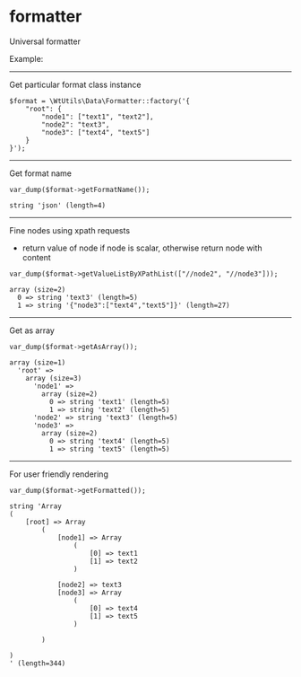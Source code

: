 # formatter
Universal formatter

Example:

------------------------------------------------------------
Get particular format class instance

```
$format = \WtUtils\Data\Formatter::factory('{
	"root": {
		"node1": ["text1", "text2"],
		"node2": "text3",
		"node3": ["text4", "text5"]
	}
}');
```

------------------------------------------------------------
Get format name

```
var_dump($format->getFormatName());
```

```
string 'json' (length=4)
```

------------------------------------------------------------
Fine nodes using xpath requests
* return value of node if node is scalar, otherwise return node with content

```
var_dump($format->getValueListByXPathList(["//node2", "//node3"]));
```
```
array (size=2)
  0 => string 'text3' (length=5)
  1 => string '{"node3":["text4","text5"]}' (length=27)
```

------------------------------------------------------------
Get as array

```
var_dump($format->getAsArray());
```

```
array (size=1)
  'root' => 
    array (size=3)
      'node1' => 
        array (size=2)
          0 => string 'text1' (length=5)
          1 => string 'text2' (length=5)
      'node2' => string 'text3' (length=5)
      'node3' => 
        array (size=2)
          0 => string 'text4' (length=5)
          1 => string 'text5' (length=5)
```

------------------------------------------------------------
For user friendly rendering

```
var_dump($format->getFormatted());
```

```
string 'Array
(
    [root] => Array
        (
            [node1] => Array
                (
                    [0] => text1
                    [1] => text2
                )

            [node2] => text3
            [node3] => Array
                (
                    [0] => text4
                    [1] => text5
                )

        )

)
' (length=344)
```
